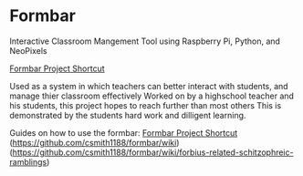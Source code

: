 # Formbar
Interactive Classroom Mangement Tool using Raspberry Pi, Python, and NeoPixels

[Formbar Project Shortcut](https://github.com/csmith1188/formbar/projects/11)

Used as a system in which teachers can better interact with students, and manage thier classroom effectively
Worked on by a highschool teacher and his students, this project hopes to reach further than most others
This is demonstrated by the students hard work and dilligent learning.

Guides on how to use the formbar:
[Formbar Project Shortcut](https://github.com/csmith1188/formbar/projects/11)
(https://github.com/csmith1188/formbar/wiki)
(https://github.com/csmith1188/formbar/wiki/forbius-related-schitzophreic-ramblings)
